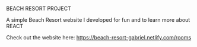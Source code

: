 BEACH RESORT PROJECT

A simple Beach Resort website I developed for fun and to learn more about REACT

Check out the website here: https://beach-resort-gabriel.netlify.com/rooms

